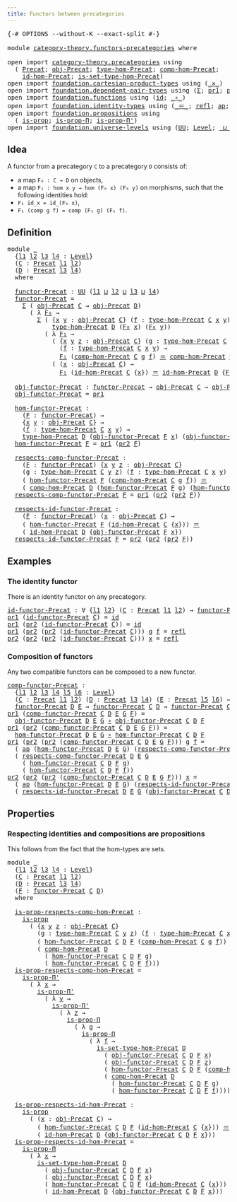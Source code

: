 ```yaml
---
title: Functors between precategories
---
```


<pre class="Agda"><a id="56" class="Symbol">{-#</a> <a id="60" class="Keyword">OPTIONS</a> <a id="68" class="Pragma">--without-K</a> <a id="80" class="Pragma">--exact-split</a> <a id="94" class="Symbol">#-}</a>

<a id="99" class="Keyword">module</a> <a id="106" href="category-theory.functors-precategories.html" class="Module">category-theory.functors-precategories</a> <a id="145" class="Keyword">where</a>

<a id="152" class="Keyword">open</a> <a id="157" class="Keyword">import</a> <a id="164" href="category-theory.precategories.html" class="Module">category-theory.precategories</a> <a id="194" class="Keyword">using</a>
  <a id="202" class="Symbol">(</a> <a id="204" href="category-theory.precategories.html#2242" class="Function">Precat</a><a id="210" class="Symbol">;</a> <a id="212" href="category-theory.precategories.html#2555" class="Function">obj-Precat</a><a id="222" class="Symbol">;</a> <a id="224" href="category-theory.precategories.html#2674" class="Function">type-hom-Precat</a><a id="239" class="Symbol">;</a> <a id="241" href="category-theory.precategories.html#3056" class="Function">comp-hom-Precat</a><a id="256" class="Symbol">;</a>
    <a id="262" href="category-theory.precategories.html#3831" class="Function">id-hom-Precat</a><a id="275" class="Symbol">;</a> <a id="277" href="category-theory.precategories.html#2772" class="Function">is-set-type-hom-Precat</a><a id="299" class="Symbol">)</a>
<a id="301" class="Keyword">open</a> <a id="306" class="Keyword">import</a> <a id="313" href="foundation.cartesian-product-types.html" class="Module">foundation.cartesian-product-types</a> <a id="348" class="Keyword">using</a> <a id="354" class="Symbol">(</a><a id="355" href="foundation-core.cartesian-product-types.html#590" class="Function Operator">_×_</a><a id="358" class="Symbol">)</a>
<a id="360" class="Keyword">open</a> <a id="365" class="Keyword">import</a> <a id="372" href="foundation.dependent-pair-types.html" class="Module">foundation.dependent-pair-types</a> <a id="404" class="Keyword">using</a> <a id="410" class="Symbol">(</a><a id="411" href="foundation-core.dependent-pair-types.html#515" class="Record">Σ</a><a id="412" class="Symbol">;</a> <a id="414" href="foundation-core.dependent-pair-types.html#605" class="Field">pr1</a><a id="417" class="Symbol">;</a> <a id="419" href="foundation-core.dependent-pair-types.html#617" class="Field">pr2</a><a id="422" class="Symbol">)</a>
<a id="424" class="Keyword">open</a> <a id="429" class="Keyword">import</a> <a id="436" href="foundation.functions.html" class="Module">foundation.functions</a> <a id="457" class="Keyword">using</a> <a id="463" class="Symbol">(</a><a id="464" href="foundation-core.functions.html#322" class="Function">id</a><a id="466" class="Symbol">;</a> <a id="468" href="foundation-core.functions.html#420" class="Function Operator">_∘_</a><a id="471" class="Symbol">)</a>
<a id="473" class="Keyword">open</a> <a id="478" class="Keyword">import</a> <a id="485" href="foundation.identity-types.html" class="Module">foundation.identity-types</a> <a id="511" class="Keyword">using</a> <a id="517" class="Symbol">(</a><a id="518" href="foundation-core.identity-types.html#1865" class="Function Operator">_＝_</a><a id="521" class="Symbol">;</a> <a id="523" href="foundation-core.identity-types.html#1820" class="InductiveConstructor">refl</a><a id="527" class="Symbol">;</a> <a id="529" href="foundation-core.identity-types.html#4003" class="Function">ap</a><a id="531" class="Symbol">;</a> <a id="533" href="foundation-core.identity-types.html#2425" class="Function Operator">_∙_</a><a id="536" class="Symbol">)</a>
<a id="538" class="Keyword">open</a> <a id="543" class="Keyword">import</a> <a id="550" href="foundation.propositions.html" class="Module">foundation.propositions</a> <a id="574" class="Keyword">using</a>
  <a id="582" class="Symbol">(</a> <a id="584" href="foundation-core.propositions.html#1309" class="Function">is-prop</a><a id="591" class="Symbol">;</a> <a id="593" href="foundation-core.propositions.html#6158" class="Function">is-prop-Π</a><a id="602" class="Symbol">;</a> <a id="604" href="foundation-core.propositions.html#6919" class="Function">is-prop-Π&#39;</a><a id="614" class="Symbol">)</a>
<a id="616" class="Keyword">open</a> <a id="621" class="Keyword">import</a> <a id="628" href="foundation.universe-levels.html" class="Module">foundation.universe-levels</a> <a id="655" class="Keyword">using</a> <a id="661" class="Symbol">(</a><a id="662" href="foundation-core.universe-levels.html#235" class="Primitive">UU</a><a id="664" class="Symbol">;</a> <a id="666" href="Agda.Primitive.html#597" class="Postulate">Level</a><a id="671" class="Symbol">;</a> <a id="673" href="Agda.Primitive.html#810" class="Primitive Operator">_⊔_</a><a id="676" class="Symbol">)</a>
</pre>
## Idea

A functor from a precategory `C` to a precategory `D` consists of:
- a map `F₀ : C → D` on objects,
- a map `F₁ : hom x y → hom (F₀ x) (F₀ y)` on morphisms,
such that the following identities hold:
- `F₁ id_x = id_(F₀ x)`,
- `F₁ (comp g f) = comp (F₁ g) (F₁ f)`.

## Definition

<pre class="Agda"><a id="979" class="Keyword">module</a> <a id="986" href="category-theory.functors-precategories.html#986" class="Module">_</a>
  <a id="990" class="Symbol">{</a><a id="991" href="category-theory.functors-precategories.html#991" class="Bound">l1</a> <a id="994" href="category-theory.functors-precategories.html#994" class="Bound">l2</a> <a id="997" href="category-theory.functors-precategories.html#997" class="Bound">l3</a> <a id="1000" href="category-theory.functors-precategories.html#1000" class="Bound">l4</a> <a id="1003" class="Symbol">:</a> <a id="1005" href="Agda.Primitive.html#597" class="Postulate">Level</a><a id="1010" class="Symbol">}</a>
  <a id="1014" class="Symbol">(</a><a id="1015" href="category-theory.functors-precategories.html#1015" class="Bound">C</a> <a id="1017" class="Symbol">:</a> <a id="1019" href="category-theory.precategories.html#2242" class="Function">Precat</a> <a id="1026" href="category-theory.functors-precategories.html#991" class="Bound">l1</a> <a id="1029" href="category-theory.functors-precategories.html#994" class="Bound">l2</a><a id="1031" class="Symbol">)</a>
  <a id="1035" class="Symbol">(</a><a id="1036" href="category-theory.functors-precategories.html#1036" class="Bound">D</a> <a id="1038" class="Symbol">:</a> <a id="1040" href="category-theory.precategories.html#2242" class="Function">Precat</a> <a id="1047" href="category-theory.functors-precategories.html#997" class="Bound">l3</a> <a id="1050" href="category-theory.functors-precategories.html#1000" class="Bound">l4</a><a id="1052" class="Symbol">)</a>
  <a id="1056" class="Keyword">where</a>

  <a id="1065" href="category-theory.functors-precategories.html#1065" class="Function">functor-Precat</a> <a id="1080" class="Symbol">:</a> <a id="1082" href="foundation-core.universe-levels.html#235" class="Primitive">UU</a> <a id="1085" class="Symbol">(</a><a id="1086" href="category-theory.functors-precategories.html#991" class="Bound">l1</a> <a id="1089" href="Agda.Primitive.html#810" class="Primitive Operator">⊔</a> <a id="1091" href="category-theory.functors-precategories.html#994" class="Bound">l2</a> <a id="1094" href="Agda.Primitive.html#810" class="Primitive Operator">⊔</a> <a id="1096" href="category-theory.functors-precategories.html#997" class="Bound">l3</a> <a id="1099" href="Agda.Primitive.html#810" class="Primitive Operator">⊔</a> <a id="1101" href="category-theory.functors-precategories.html#1000" class="Bound">l4</a><a id="1103" class="Symbol">)</a>
  <a id="1107" href="category-theory.functors-precategories.html#1065" class="Function">functor-Precat</a> <a id="1122" class="Symbol">=</a>
    <a id="1128" href="foundation-core.dependent-pair-types.html#515" class="Record">Σ</a> <a id="1130" class="Symbol">(</a> <a id="1132" href="category-theory.precategories.html#2555" class="Function">obj-Precat</a> <a id="1143" href="category-theory.functors-precategories.html#1015" class="Bound">C</a> <a id="1145" class="Symbol">→</a> <a id="1147" href="category-theory.precategories.html#2555" class="Function">obj-Precat</a> <a id="1158" href="category-theory.functors-precategories.html#1036" class="Bound">D</a><a id="1159" class="Symbol">)</a>
      <a id="1167" class="Symbol">(</a> <a id="1169" class="Symbol">λ</a> <a id="1171" href="category-theory.functors-precategories.html#1171" class="Bound">F₀</a> <a id="1174" class="Symbol">→</a>
        <a id="1184" href="foundation-core.dependent-pair-types.html#515" class="Record">Σ</a> <a id="1186" class="Symbol">(</a> <a id="1188" class="Symbol">{</a><a id="1189" href="category-theory.functors-precategories.html#1189" class="Bound">x</a> <a id="1191" href="category-theory.functors-precategories.html#1191" class="Bound">y</a> <a id="1193" class="Symbol">:</a> <a id="1195" href="category-theory.precategories.html#2555" class="Function">obj-Precat</a> <a id="1206" href="category-theory.functors-precategories.html#1015" class="Bound">C</a><a id="1207" class="Symbol">}</a> <a id="1209" class="Symbol">(</a><a id="1210" href="category-theory.functors-precategories.html#1210" class="Bound">f</a> <a id="1212" class="Symbol">:</a> <a id="1214" href="category-theory.precategories.html#2674" class="Function">type-hom-Precat</a> <a id="1230" href="category-theory.functors-precategories.html#1015" class="Bound">C</a> <a id="1232" href="category-theory.functors-precategories.html#1189" class="Bound">x</a> <a id="1234" href="category-theory.functors-precategories.html#1191" class="Bound">y</a><a id="1235" class="Symbol">)</a> <a id="1237" class="Symbol">→</a>
            <a id="1251" href="category-theory.precategories.html#2674" class="Function">type-hom-Precat</a> <a id="1267" href="category-theory.functors-precategories.html#1036" class="Bound">D</a> <a id="1269" class="Symbol">(</a><a id="1270" href="category-theory.functors-precategories.html#1171" class="Bound">F₀</a> <a id="1273" href="category-theory.functors-precategories.html#1189" class="Bound">x</a><a id="1274" class="Symbol">)</a> <a id="1276" class="Symbol">(</a><a id="1277" href="category-theory.functors-precategories.html#1171" class="Bound">F₀</a> <a id="1280" href="category-theory.functors-precategories.html#1191" class="Bound">y</a><a id="1281" class="Symbol">))</a>
          <a id="1294" class="Symbol">(</a> <a id="1296" class="Symbol">λ</a> <a id="1298" href="category-theory.functors-precategories.html#1298" class="Bound">F₁</a> <a id="1301" class="Symbol">→</a>
            <a id="1315" class="Symbol">(</a> <a id="1317" class="Symbol">{</a><a id="1318" href="category-theory.functors-precategories.html#1318" class="Bound">x</a> <a id="1320" href="category-theory.functors-precategories.html#1320" class="Bound">y</a> <a id="1322" href="category-theory.functors-precategories.html#1322" class="Bound">z</a> <a id="1324" class="Symbol">:</a> <a id="1326" href="category-theory.precategories.html#2555" class="Function">obj-Precat</a> <a id="1337" href="category-theory.functors-precategories.html#1015" class="Bound">C</a><a id="1338" class="Symbol">}</a> <a id="1340" class="Symbol">(</a><a id="1341" href="category-theory.functors-precategories.html#1341" class="Bound">g</a> <a id="1343" class="Symbol">:</a> <a id="1345" href="category-theory.precategories.html#2674" class="Function">type-hom-Precat</a> <a id="1361" href="category-theory.functors-precategories.html#1015" class="Bound">C</a> <a id="1363" href="category-theory.functors-precategories.html#1320" class="Bound">y</a> <a id="1365" href="category-theory.functors-precategories.html#1322" class="Bound">z</a><a id="1366" class="Symbol">)</a>
              <a id="1382" class="Symbol">(</a><a id="1383" href="category-theory.functors-precategories.html#1383" class="Bound">f</a> <a id="1385" class="Symbol">:</a> <a id="1387" href="category-theory.precategories.html#2674" class="Function">type-hom-Precat</a> <a id="1403" href="category-theory.functors-precategories.html#1015" class="Bound">C</a> <a id="1405" href="category-theory.functors-precategories.html#1318" class="Bound">x</a> <a id="1407" href="category-theory.functors-precategories.html#1320" class="Bound">y</a><a id="1408" class="Symbol">)</a> <a id="1410" class="Symbol">→</a>
              <a id="1426" href="category-theory.functors-precategories.html#1298" class="Bound">F₁</a> <a id="1429" class="Symbol">(</a><a id="1430" href="category-theory.precategories.html#3056" class="Function">comp-hom-Precat</a> <a id="1446" href="category-theory.functors-precategories.html#1015" class="Bound">C</a> <a id="1448" href="category-theory.functors-precategories.html#1341" class="Bound">g</a> <a id="1450" href="category-theory.functors-precategories.html#1383" class="Bound">f</a><a id="1451" class="Symbol">)</a> <a id="1453" href="foundation-core.identity-types.html#1865" class="Function Operator">＝</a> <a id="1455" href="category-theory.precategories.html#3056" class="Function">comp-hom-Precat</a> <a id="1471" href="category-theory.functors-precategories.html#1036" class="Bound">D</a> <a id="1473" class="Symbol">(</a><a id="1474" href="category-theory.functors-precategories.html#1298" class="Bound">F₁</a> <a id="1477" href="category-theory.functors-precategories.html#1341" class="Bound">g</a><a id="1478" class="Symbol">)</a> <a id="1480" class="Symbol">(</a><a id="1481" href="category-theory.functors-precategories.html#1298" class="Bound">F₁</a> <a id="1484" href="category-theory.functors-precategories.html#1383" class="Bound">f</a><a id="1485" class="Symbol">))</a> <a id="1488" href="foundation-core.cartesian-product-types.html#590" class="Function Operator">×</a>
            <a id="1502" class="Symbol">(</a> <a id="1504" class="Symbol">(</a><a id="1505" href="category-theory.functors-precategories.html#1505" class="Bound">x</a> <a id="1507" class="Symbol">:</a> <a id="1509" href="category-theory.precategories.html#2555" class="Function">obj-Precat</a> <a id="1520" href="category-theory.functors-precategories.html#1015" class="Bound">C</a><a id="1521" class="Symbol">)</a> <a id="1523" class="Symbol">→</a>
              <a id="1539" href="category-theory.functors-precategories.html#1298" class="Bound">F₁</a> <a id="1542" class="Symbol">(</a><a id="1543" href="category-theory.precategories.html#3831" class="Function">id-hom-Precat</a> <a id="1557" href="category-theory.functors-precategories.html#1015" class="Bound">C</a> <a id="1559" class="Symbol">{</a><a id="1560" href="category-theory.functors-precategories.html#1505" class="Bound">x</a><a id="1561" class="Symbol">})</a> <a id="1564" href="foundation-core.identity-types.html#1865" class="Function Operator">＝</a> <a id="1566" href="category-theory.precategories.html#3831" class="Function">id-hom-Precat</a> <a id="1580" href="category-theory.functors-precategories.html#1036" class="Bound">D</a> <a id="1582" class="Symbol">{</a><a id="1583" href="category-theory.functors-precategories.html#1171" class="Bound">F₀</a> <a id="1586" href="category-theory.functors-precategories.html#1505" class="Bound">x</a><a id="1587" class="Symbol">})))</a>

  <a id="1595" href="category-theory.functors-precategories.html#1595" class="Function">obj-functor-Precat</a> <a id="1614" class="Symbol">:</a> <a id="1616" href="category-theory.functors-precategories.html#1065" class="Function">functor-Precat</a> <a id="1631" class="Symbol">→</a> <a id="1633" href="category-theory.precategories.html#2555" class="Function">obj-Precat</a> <a id="1644" href="category-theory.functors-precategories.html#1015" class="Bound">C</a> <a id="1646" class="Symbol">→</a> <a id="1648" href="category-theory.precategories.html#2555" class="Function">obj-Precat</a> <a id="1659" href="category-theory.functors-precategories.html#1036" class="Bound">D</a>
  <a id="1663" href="category-theory.functors-precategories.html#1595" class="Function">obj-functor-Precat</a> <a id="1682" class="Symbol">=</a> <a id="1684" href="foundation-core.dependent-pair-types.html#605" class="Field">pr1</a>

  <a id="1691" href="category-theory.functors-precategories.html#1691" class="Function">hom-functor-Precat</a> <a id="1710" class="Symbol">:</a>
    <a id="1716" class="Symbol">(</a><a id="1717" href="category-theory.functors-precategories.html#1717" class="Bound">F</a> <a id="1719" class="Symbol">:</a> <a id="1721" href="category-theory.functors-precategories.html#1065" class="Function">functor-Precat</a><a id="1735" class="Symbol">)</a> <a id="1737" class="Symbol">→</a>
    <a id="1743" class="Symbol">{</a><a id="1744" href="category-theory.functors-precategories.html#1744" class="Bound">x</a> <a id="1746" href="category-theory.functors-precategories.html#1746" class="Bound">y</a> <a id="1748" class="Symbol">:</a> <a id="1750" href="category-theory.precategories.html#2555" class="Function">obj-Precat</a> <a id="1761" href="category-theory.functors-precategories.html#1015" class="Bound">C</a><a id="1762" class="Symbol">}</a> <a id="1764" class="Symbol">→</a>
    <a id="1770" class="Symbol">(</a><a id="1771" href="category-theory.functors-precategories.html#1771" class="Bound">f</a> <a id="1773" class="Symbol">:</a> <a id="1775" href="category-theory.precategories.html#2674" class="Function">type-hom-Precat</a> <a id="1791" href="category-theory.functors-precategories.html#1015" class="Bound">C</a> <a id="1793" href="category-theory.functors-precategories.html#1744" class="Bound">x</a> <a id="1795" href="category-theory.functors-precategories.html#1746" class="Bound">y</a><a id="1796" class="Symbol">)</a> <a id="1798" class="Symbol">→</a>
    <a id="1804" href="category-theory.precategories.html#2674" class="Function">type-hom-Precat</a> <a id="1820" href="category-theory.functors-precategories.html#1036" class="Bound">D</a> <a id="1822" class="Symbol">(</a><a id="1823" href="category-theory.functors-precategories.html#1595" class="Function">obj-functor-Precat</a> <a id="1842" href="category-theory.functors-precategories.html#1717" class="Bound">F</a> <a id="1844" href="category-theory.functors-precategories.html#1744" class="Bound">x</a><a id="1845" class="Symbol">)</a> <a id="1847" class="Symbol">(</a><a id="1848" href="category-theory.functors-precategories.html#1595" class="Function">obj-functor-Precat</a> <a id="1867" href="category-theory.functors-precategories.html#1717" class="Bound">F</a> <a id="1869" href="category-theory.functors-precategories.html#1746" class="Bound">y</a><a id="1870" class="Symbol">)</a>
  <a id="1874" href="category-theory.functors-precategories.html#1691" class="Function">hom-functor-Precat</a> <a id="1893" href="category-theory.functors-precategories.html#1893" class="Bound">F</a> <a id="1895" class="Symbol">=</a> <a id="1897" href="foundation-core.dependent-pair-types.html#605" class="Field">pr1</a> <a id="1901" class="Symbol">(</a><a id="1902" href="foundation-core.dependent-pair-types.html#617" class="Field">pr2</a> <a id="1906" href="category-theory.functors-precategories.html#1893" class="Bound">F</a><a id="1907" class="Symbol">)</a>

  <a id="1912" href="category-theory.functors-precategories.html#1912" class="Function">respects-comp-functor-Precat</a> <a id="1941" class="Symbol">:</a>
    <a id="1947" class="Symbol">(</a><a id="1948" href="category-theory.functors-precategories.html#1948" class="Bound">F</a> <a id="1950" class="Symbol">:</a> <a id="1952" href="category-theory.functors-precategories.html#1065" class="Function">functor-Precat</a><a id="1966" class="Symbol">)</a> <a id="1968" class="Symbol">{</a><a id="1969" href="category-theory.functors-precategories.html#1969" class="Bound">x</a> <a id="1971" href="category-theory.functors-precategories.html#1971" class="Bound">y</a> <a id="1973" href="category-theory.functors-precategories.html#1973" class="Bound">z</a> <a id="1975" class="Symbol">:</a> <a id="1977" href="category-theory.precategories.html#2555" class="Function">obj-Precat</a> <a id="1988" href="category-theory.functors-precategories.html#1015" class="Bound">C</a><a id="1989" class="Symbol">}</a>
    <a id="1995" class="Symbol">(</a><a id="1996" href="category-theory.functors-precategories.html#1996" class="Bound">g</a> <a id="1998" class="Symbol">:</a> <a id="2000" href="category-theory.precategories.html#2674" class="Function">type-hom-Precat</a> <a id="2016" href="category-theory.functors-precategories.html#1015" class="Bound">C</a> <a id="2018" href="category-theory.functors-precategories.html#1971" class="Bound">y</a> <a id="2020" href="category-theory.functors-precategories.html#1973" class="Bound">z</a><a id="2021" class="Symbol">)</a> <a id="2023" class="Symbol">(</a><a id="2024" href="category-theory.functors-precategories.html#2024" class="Bound">f</a> <a id="2026" class="Symbol">:</a> <a id="2028" href="category-theory.precategories.html#2674" class="Function">type-hom-Precat</a> <a id="2044" href="category-theory.functors-precategories.html#1015" class="Bound">C</a> <a id="2046" href="category-theory.functors-precategories.html#1969" class="Bound">x</a> <a id="2048" href="category-theory.functors-precategories.html#1971" class="Bound">y</a><a id="2049" class="Symbol">)</a> <a id="2051" class="Symbol">→</a>
    <a id="2057" class="Symbol">(</a> <a id="2059" href="category-theory.functors-precategories.html#1691" class="Function">hom-functor-Precat</a> <a id="2078" href="category-theory.functors-precategories.html#1948" class="Bound">F</a> <a id="2080" class="Symbol">(</a><a id="2081" href="category-theory.precategories.html#3056" class="Function">comp-hom-Precat</a> <a id="2097" href="category-theory.functors-precategories.html#1015" class="Bound">C</a> <a id="2099" href="category-theory.functors-precategories.html#1996" class="Bound">g</a> <a id="2101" href="category-theory.functors-precategories.html#2024" class="Bound">f</a><a id="2102" class="Symbol">))</a> <a id="2105" href="foundation-core.identity-types.html#1865" class="Function Operator">＝</a>
    <a id="2111" class="Symbol">(</a> <a id="2113" href="category-theory.precategories.html#3056" class="Function">comp-hom-Precat</a> <a id="2129" href="category-theory.functors-precategories.html#1036" class="Bound">D</a> <a id="2131" class="Symbol">(</a><a id="2132" href="category-theory.functors-precategories.html#1691" class="Function">hom-functor-Precat</a> <a id="2151" href="category-theory.functors-precategories.html#1948" class="Bound">F</a> <a id="2153" href="category-theory.functors-precategories.html#1996" class="Bound">g</a><a id="2154" class="Symbol">)</a> <a id="2156" class="Symbol">(</a><a id="2157" href="category-theory.functors-precategories.html#1691" class="Function">hom-functor-Precat</a> <a id="2176" href="category-theory.functors-precategories.html#1948" class="Bound">F</a> <a id="2178" href="category-theory.functors-precategories.html#2024" class="Bound">f</a><a id="2179" class="Symbol">))</a>
  <a id="2184" href="category-theory.functors-precategories.html#1912" class="Function">respects-comp-functor-Precat</a> <a id="2213" href="category-theory.functors-precategories.html#2213" class="Bound">F</a> <a id="2215" class="Symbol">=</a> <a id="2217" href="foundation-core.dependent-pair-types.html#605" class="Field">pr1</a> <a id="2221" class="Symbol">(</a><a id="2222" href="foundation-core.dependent-pair-types.html#617" class="Field">pr2</a> <a id="2226" class="Symbol">(</a><a id="2227" href="foundation-core.dependent-pair-types.html#617" class="Field">pr2</a> <a id="2231" href="category-theory.functors-precategories.html#2213" class="Bound">F</a><a id="2232" class="Symbol">))</a>

  <a id="2238" href="category-theory.functors-precategories.html#2238" class="Function">respects-id-functor-Precat</a> <a id="2265" class="Symbol">:</a>
    <a id="2271" class="Symbol">(</a><a id="2272" href="category-theory.functors-precategories.html#2272" class="Bound">F</a> <a id="2274" class="Symbol">:</a> <a id="2276" href="category-theory.functors-precategories.html#1065" class="Function">functor-Precat</a><a id="2290" class="Symbol">)</a> <a id="2292" class="Symbol">(</a><a id="2293" href="category-theory.functors-precategories.html#2293" class="Bound">x</a> <a id="2295" class="Symbol">:</a> <a id="2297" href="category-theory.precategories.html#2555" class="Function">obj-Precat</a> <a id="2308" href="category-theory.functors-precategories.html#1015" class="Bound">C</a><a id="2309" class="Symbol">)</a> <a id="2311" class="Symbol">→</a>
    <a id="2317" class="Symbol">(</a> <a id="2319" href="category-theory.functors-precategories.html#1691" class="Function">hom-functor-Precat</a> <a id="2338" href="category-theory.functors-precategories.html#2272" class="Bound">F</a> <a id="2340" class="Symbol">(</a><a id="2341" href="category-theory.precategories.html#3831" class="Function">id-hom-Precat</a> <a id="2355" href="category-theory.functors-precategories.html#1015" class="Bound">C</a> <a id="2357" class="Symbol">{</a><a id="2358" href="category-theory.functors-precategories.html#2293" class="Bound">x</a><a id="2359" class="Symbol">}))</a> <a id="2363" href="foundation-core.identity-types.html#1865" class="Function Operator">＝</a>
    <a id="2369" class="Symbol">(</a> <a id="2371" href="category-theory.precategories.html#3831" class="Function">id-hom-Precat</a> <a id="2385" href="category-theory.functors-precategories.html#1036" class="Bound">D</a> <a id="2387" class="Symbol">{</a><a id="2388" href="category-theory.functors-precategories.html#1595" class="Function">obj-functor-Precat</a> <a id="2407" href="category-theory.functors-precategories.html#2272" class="Bound">F</a> <a id="2409" href="category-theory.functors-precategories.html#2293" class="Bound">x</a><a id="2410" class="Symbol">})</a>
  <a id="2415" href="category-theory.functors-precategories.html#2238" class="Function">respects-id-functor-Precat</a> <a id="2442" href="category-theory.functors-precategories.html#2442" class="Bound">F</a> <a id="2444" class="Symbol">=</a> <a id="2446" href="foundation-core.dependent-pair-types.html#617" class="Field">pr2</a> <a id="2450" class="Symbol">(</a><a id="2451" href="foundation-core.dependent-pair-types.html#617" class="Field">pr2</a> <a id="2455" class="Symbol">(</a><a id="2456" href="foundation-core.dependent-pair-types.html#617" class="Field">pr2</a> <a id="2460" href="category-theory.functors-precategories.html#2442" class="Bound">F</a><a id="2461" class="Symbol">))</a>
</pre>
## Examples

### The identity functor

There is an identity functor on any precategory.

<pre class="Agda"><a id="id-functor-Precat"></a><a id="2566" href="category-theory.functors-precategories.html#2566" class="Function">id-functor-Precat</a> <a id="2584" class="Symbol">:</a> <a id="2586" class="Symbol">∀</a> <a id="2588" class="Symbol">{</a><a id="2589" href="category-theory.functors-precategories.html#2589" class="Bound">l1</a> <a id="2592" href="category-theory.functors-precategories.html#2592" class="Bound">l2</a><a id="2594" class="Symbol">}</a> <a id="2596" class="Symbol">(</a><a id="2597" href="category-theory.functors-precategories.html#2597" class="Bound">C</a> <a id="2599" class="Symbol">:</a> <a id="2601" href="category-theory.precategories.html#2242" class="Function">Precat</a> <a id="2608" href="category-theory.functors-precategories.html#2589" class="Bound">l1</a> <a id="2611" href="category-theory.functors-precategories.html#2592" class="Bound">l2</a><a id="2613" class="Symbol">)</a> <a id="2615" class="Symbol">→</a> <a id="2617" href="category-theory.functors-precategories.html#1065" class="Function">functor-Precat</a> <a id="2632" href="category-theory.functors-precategories.html#2597" class="Bound">C</a> <a id="2634" href="category-theory.functors-precategories.html#2597" class="Bound">C</a>
<a id="2636" href="foundation-core.dependent-pair-types.html#605" class="Field">pr1</a> <a id="2640" class="Symbol">(</a><a id="2641" href="category-theory.functors-precategories.html#2566" class="Function">id-functor-Precat</a> <a id="2659" href="category-theory.functors-precategories.html#2659" class="Bound">C</a><a id="2660" class="Symbol">)</a> <a id="2662" class="Symbol">=</a> <a id="2664" href="foundation-core.functions.html#322" class="Function">id</a>
<a id="2667" href="foundation-core.dependent-pair-types.html#605" class="Field">pr1</a> <a id="2671" class="Symbol">(</a><a id="2672" href="foundation-core.dependent-pair-types.html#617" class="Field">pr2</a> <a id="2676" class="Symbol">(</a><a id="2677" href="category-theory.functors-precategories.html#2566" class="Function">id-functor-Precat</a> <a id="2695" href="category-theory.functors-precategories.html#2695" class="Bound">C</a><a id="2696" class="Symbol">))</a> <a id="2699" class="Symbol">=</a> <a id="2701" href="foundation-core.functions.html#322" class="Function">id</a>
<a id="2704" href="foundation-core.dependent-pair-types.html#605" class="Field">pr1</a> <a id="2708" class="Symbol">(</a><a id="2709" href="foundation-core.dependent-pair-types.html#617" class="Field">pr2</a> <a id="2713" class="Symbol">(</a><a id="2714" href="foundation-core.dependent-pair-types.html#617" class="Field">pr2</a> <a id="2718" class="Symbol">(</a><a id="2719" href="category-theory.functors-precategories.html#2566" class="Function">id-functor-Precat</a> <a id="2737" href="category-theory.functors-precategories.html#2737" class="Bound">C</a><a id="2738" class="Symbol">)))</a> <a id="2742" href="category-theory.functors-precategories.html#2742" class="Bound">g</a> <a id="2744" href="category-theory.functors-precategories.html#2744" class="Bound">f</a> <a id="2746" class="Symbol">=</a> <a id="2748" href="foundation-core.identity-types.html#1820" class="InductiveConstructor">refl</a>
<a id="2753" href="foundation-core.dependent-pair-types.html#617" class="Field">pr2</a> <a id="2757" class="Symbol">(</a><a id="2758" href="foundation-core.dependent-pair-types.html#617" class="Field">pr2</a> <a id="2762" class="Symbol">(</a><a id="2763" href="foundation-core.dependent-pair-types.html#617" class="Field">pr2</a> <a id="2767" class="Symbol">(</a><a id="2768" href="category-theory.functors-precategories.html#2566" class="Function">id-functor-Precat</a> <a id="2786" href="category-theory.functors-precategories.html#2786" class="Bound">C</a><a id="2787" class="Symbol">)))</a> <a id="2791" href="category-theory.functors-precategories.html#2791" class="Bound">x</a> <a id="2793" class="Symbol">=</a> <a id="2795" href="foundation-core.identity-types.html#1820" class="InductiveConstructor">refl</a>
</pre>
### Composition of functors

Any two compatible functors can be composed to a new functor.

<pre class="Agda"><a id="comp-functor-Precat"></a><a id="2905" href="category-theory.functors-precategories.html#2905" class="Function">comp-functor-Precat</a> <a id="2925" class="Symbol">:</a>
  <a id="2929" class="Symbol">{</a><a id="2930" href="category-theory.functors-precategories.html#2930" class="Bound">l1</a> <a id="2933" href="category-theory.functors-precategories.html#2933" class="Bound">l2</a> <a id="2936" href="category-theory.functors-precategories.html#2936" class="Bound">l3</a> <a id="2939" href="category-theory.functors-precategories.html#2939" class="Bound">l4</a> <a id="2942" href="category-theory.functors-precategories.html#2942" class="Bound">l5</a> <a id="2945" href="category-theory.functors-precategories.html#2945" class="Bound">l6</a> <a id="2948" class="Symbol">:</a> <a id="2950" href="Agda.Primitive.html#597" class="Postulate">Level</a><a id="2955" class="Symbol">}</a>
  <a id="2959" class="Symbol">(</a><a id="2960" href="category-theory.functors-precategories.html#2960" class="Bound">C</a> <a id="2962" class="Symbol">:</a> <a id="2964" href="category-theory.precategories.html#2242" class="Function">Precat</a> <a id="2971" href="category-theory.functors-precategories.html#2930" class="Bound">l1</a> <a id="2974" href="category-theory.functors-precategories.html#2933" class="Bound">l2</a><a id="2976" class="Symbol">)</a> <a id="2978" class="Symbol">(</a><a id="2979" href="category-theory.functors-precategories.html#2979" class="Bound">D</a> <a id="2981" class="Symbol">:</a> <a id="2983" href="category-theory.precategories.html#2242" class="Function">Precat</a> <a id="2990" href="category-theory.functors-precategories.html#2936" class="Bound">l3</a> <a id="2993" href="category-theory.functors-precategories.html#2939" class="Bound">l4</a><a id="2995" class="Symbol">)</a> <a id="2997" class="Symbol">(</a><a id="2998" href="category-theory.functors-precategories.html#2998" class="Bound">E</a> <a id="3000" class="Symbol">:</a> <a id="3002" href="category-theory.precategories.html#2242" class="Function">Precat</a> <a id="3009" href="category-theory.functors-precategories.html#2942" class="Bound">l5</a> <a id="3012" href="category-theory.functors-precategories.html#2945" class="Bound">l6</a><a id="3014" class="Symbol">)</a> <a id="3016" class="Symbol">→</a>
  <a id="3020" href="category-theory.functors-precategories.html#1065" class="Function">functor-Precat</a> <a id="3035" href="category-theory.functors-precategories.html#2979" class="Bound">D</a> <a id="3037" href="category-theory.functors-precategories.html#2998" class="Bound">E</a> <a id="3039" class="Symbol">→</a> <a id="3041" href="category-theory.functors-precategories.html#1065" class="Function">functor-Precat</a> <a id="3056" href="category-theory.functors-precategories.html#2960" class="Bound">C</a> <a id="3058" href="category-theory.functors-precategories.html#2979" class="Bound">D</a> <a id="3060" class="Symbol">→</a> <a id="3062" href="category-theory.functors-precategories.html#1065" class="Function">functor-Precat</a> <a id="3077" href="category-theory.functors-precategories.html#2960" class="Bound">C</a> <a id="3079" href="category-theory.functors-precategories.html#2998" class="Bound">E</a>
<a id="3081" href="foundation-core.dependent-pair-types.html#605" class="Field">pr1</a> <a id="3085" class="Symbol">(</a><a id="3086" href="category-theory.functors-precategories.html#2905" class="Function">comp-functor-Precat</a> <a id="3106" href="category-theory.functors-precategories.html#3106" class="Bound">C</a> <a id="3108" href="category-theory.functors-precategories.html#3108" class="Bound">D</a> <a id="3110" href="category-theory.functors-precategories.html#3110" class="Bound">E</a> <a id="3112" href="category-theory.functors-precategories.html#3112" class="Bound">G</a> <a id="3114" href="category-theory.functors-precategories.html#3114" class="Bound">F</a><a id="3115" class="Symbol">)</a> <a id="3117" class="Symbol">=</a>
  <a id="3121" href="category-theory.functors-precategories.html#1595" class="Function">obj-functor-Precat</a> <a id="3140" href="category-theory.functors-precategories.html#3108" class="Bound">D</a> <a id="3142" href="category-theory.functors-precategories.html#3110" class="Bound">E</a> <a id="3144" href="category-theory.functors-precategories.html#3112" class="Bound">G</a> <a id="3146" href="foundation-core.functions.html#420" class="Function Operator">∘</a> <a id="3148" href="category-theory.functors-precategories.html#1595" class="Function">obj-functor-Precat</a> <a id="3167" href="category-theory.functors-precategories.html#3106" class="Bound">C</a> <a id="3169" href="category-theory.functors-precategories.html#3108" class="Bound">D</a> <a id="3171" href="category-theory.functors-precategories.html#3114" class="Bound">F</a>
<a id="3173" href="foundation-core.dependent-pair-types.html#605" class="Field">pr1</a> <a id="3177" class="Symbol">(</a><a id="3178" href="foundation-core.dependent-pair-types.html#617" class="Field">pr2</a> <a id="3182" class="Symbol">(</a><a id="3183" href="category-theory.functors-precategories.html#2905" class="Function">comp-functor-Precat</a> <a id="3203" href="category-theory.functors-precategories.html#3203" class="Bound">C</a> <a id="3205" href="category-theory.functors-precategories.html#3205" class="Bound">D</a> <a id="3207" href="category-theory.functors-precategories.html#3207" class="Bound">E</a> <a id="3209" href="category-theory.functors-precategories.html#3209" class="Bound">G</a> <a id="3211" href="category-theory.functors-precategories.html#3211" class="Bound">F</a><a id="3212" class="Symbol">))</a> <a id="3215" class="Symbol">=</a>
  <a id="3219" href="category-theory.functors-precategories.html#1691" class="Function">hom-functor-Precat</a> <a id="3238" href="category-theory.functors-precategories.html#3205" class="Bound">D</a> <a id="3240" href="category-theory.functors-precategories.html#3207" class="Bound">E</a> <a id="3242" href="category-theory.functors-precategories.html#3209" class="Bound">G</a> <a id="3244" href="foundation-core.functions.html#420" class="Function Operator">∘</a> <a id="3246" href="category-theory.functors-precategories.html#1691" class="Function">hom-functor-Precat</a> <a id="3265" href="category-theory.functors-precategories.html#3203" class="Bound">C</a> <a id="3267" href="category-theory.functors-precategories.html#3205" class="Bound">D</a> <a id="3269" href="category-theory.functors-precategories.html#3211" class="Bound">F</a>
<a id="3271" href="foundation-core.dependent-pair-types.html#605" class="Field">pr1</a> <a id="3275" class="Symbol">(</a><a id="3276" href="foundation-core.dependent-pair-types.html#617" class="Field">pr2</a> <a id="3280" class="Symbol">(</a><a id="3281" href="foundation-core.dependent-pair-types.html#617" class="Field">pr2</a> <a id="3285" class="Symbol">(</a><a id="3286" href="category-theory.functors-precategories.html#2905" class="Function">comp-functor-Precat</a> <a id="3306" href="category-theory.functors-precategories.html#3306" class="Bound">C</a> <a id="3308" href="category-theory.functors-precategories.html#3308" class="Bound">D</a> <a id="3310" href="category-theory.functors-precategories.html#3310" class="Bound">E</a> <a id="3312" href="category-theory.functors-precategories.html#3312" class="Bound">G</a> <a id="3314" href="category-theory.functors-precategories.html#3314" class="Bound">F</a><a id="3315" class="Symbol">)))</a> <a id="3319" href="category-theory.functors-precategories.html#3319" class="Bound">g</a> <a id="3321" href="category-theory.functors-precategories.html#3321" class="Bound">f</a> <a id="3323" class="Symbol">=</a>
  <a id="3327" class="Symbol">(</a> <a id="3329" href="foundation-core.identity-types.html#4003" class="Function">ap</a> <a id="3332" class="Symbol">(</a><a id="3333" href="category-theory.functors-precategories.html#1691" class="Function">hom-functor-Precat</a> <a id="3352" href="category-theory.functors-precategories.html#3308" class="Bound">D</a> <a id="3354" href="category-theory.functors-precategories.html#3310" class="Bound">E</a> <a id="3356" href="category-theory.functors-precategories.html#3312" class="Bound">G</a><a id="3357" class="Symbol">)</a> <a id="3359" class="Symbol">(</a><a id="3360" href="category-theory.functors-precategories.html#1912" class="Function">respects-comp-functor-Precat</a> <a id="3389" href="category-theory.functors-precategories.html#3306" class="Bound">C</a> <a id="3391" href="category-theory.functors-precategories.html#3308" class="Bound">D</a> <a id="3393" href="category-theory.functors-precategories.html#3314" class="Bound">F</a> <a id="3395" href="category-theory.functors-precategories.html#3319" class="Bound">g</a> <a id="3397" href="category-theory.functors-precategories.html#3321" class="Bound">f</a><a id="3398" class="Symbol">))</a> <a id="3401" href="foundation-core.identity-types.html#2425" class="Function Operator">∙</a>
  <a id="3405" class="Symbol">(</a> <a id="3407" href="category-theory.functors-precategories.html#1912" class="Function">respects-comp-functor-Precat</a> <a id="3436" href="category-theory.functors-precategories.html#3308" class="Bound">D</a> <a id="3438" href="category-theory.functors-precategories.html#3310" class="Bound">E</a> <a id="3440" href="category-theory.functors-precategories.html#3312" class="Bound">G</a>
    <a id="3446" class="Symbol">(</a> <a id="3448" href="category-theory.functors-precategories.html#1691" class="Function">hom-functor-Precat</a> <a id="3467" href="category-theory.functors-precategories.html#3306" class="Bound">C</a> <a id="3469" href="category-theory.functors-precategories.html#3308" class="Bound">D</a> <a id="3471" href="category-theory.functors-precategories.html#3314" class="Bound">F</a> <a id="3473" href="category-theory.functors-precategories.html#3319" class="Bound">g</a><a id="3474" class="Symbol">)</a>
    <a id="3480" class="Symbol">(</a> <a id="3482" href="category-theory.functors-precategories.html#1691" class="Function">hom-functor-Precat</a> <a id="3501" href="category-theory.functors-precategories.html#3306" class="Bound">C</a> <a id="3503" href="category-theory.functors-precategories.html#3308" class="Bound">D</a> <a id="3505" href="category-theory.functors-precategories.html#3314" class="Bound">F</a> <a id="3507" href="category-theory.functors-precategories.html#3321" class="Bound">f</a><a id="3508" class="Symbol">))</a>
<a id="3511" href="foundation-core.dependent-pair-types.html#617" class="Field">pr2</a> <a id="3515" class="Symbol">(</a><a id="3516" href="foundation-core.dependent-pair-types.html#617" class="Field">pr2</a> <a id="3520" class="Symbol">(</a><a id="3521" href="foundation-core.dependent-pair-types.html#617" class="Field">pr2</a> <a id="3525" class="Symbol">(</a><a id="3526" href="category-theory.functors-precategories.html#2905" class="Function">comp-functor-Precat</a> <a id="3546" href="category-theory.functors-precategories.html#3546" class="Bound">C</a> <a id="3548" href="category-theory.functors-precategories.html#3548" class="Bound">D</a> <a id="3550" href="category-theory.functors-precategories.html#3550" class="Bound">E</a> <a id="3552" href="category-theory.functors-precategories.html#3552" class="Bound">G</a> <a id="3554" href="category-theory.functors-precategories.html#3554" class="Bound">F</a><a id="3555" class="Symbol">)))</a> <a id="3559" href="category-theory.functors-precategories.html#3559" class="Bound">x</a> <a id="3561" class="Symbol">=</a>
  <a id="3565" class="Symbol">(</a> <a id="3567" href="foundation-core.identity-types.html#4003" class="Function">ap</a> <a id="3570" class="Symbol">(</a><a id="3571" href="category-theory.functors-precategories.html#1691" class="Function">hom-functor-Precat</a> <a id="3590" href="category-theory.functors-precategories.html#3548" class="Bound">D</a> <a id="3592" href="category-theory.functors-precategories.html#3550" class="Bound">E</a> <a id="3594" href="category-theory.functors-precategories.html#3552" class="Bound">G</a><a id="3595" class="Symbol">)</a> <a id="3597" class="Symbol">(</a><a id="3598" href="category-theory.functors-precategories.html#2238" class="Function">respects-id-functor-Precat</a> <a id="3625" href="category-theory.functors-precategories.html#3546" class="Bound">C</a> <a id="3627" href="category-theory.functors-precategories.html#3548" class="Bound">D</a> <a id="3629" href="category-theory.functors-precategories.html#3554" class="Bound">F</a> <a id="3631" href="category-theory.functors-precategories.html#3559" class="Bound">x</a><a id="3632" class="Symbol">))</a> <a id="3635" href="foundation-core.identity-types.html#2425" class="Function Operator">∙</a>
  <a id="3639" class="Symbol">(</a> <a id="3641" href="category-theory.functors-precategories.html#2238" class="Function">respects-id-functor-Precat</a> <a id="3668" href="category-theory.functors-precategories.html#3548" class="Bound">D</a> <a id="3670" href="category-theory.functors-precategories.html#3550" class="Bound">E</a> <a id="3672" href="category-theory.functors-precategories.html#3552" class="Bound">G</a> <a id="3674" class="Symbol">(</a><a id="3675" href="category-theory.functors-precategories.html#1595" class="Function">obj-functor-Precat</a> <a id="3694" href="category-theory.functors-precategories.html#3546" class="Bound">C</a> <a id="3696" href="category-theory.functors-precategories.html#3548" class="Bound">D</a> <a id="3698" href="category-theory.functors-precategories.html#3554" class="Bound">F</a> <a id="3700" href="category-theory.functors-precategories.html#3559" class="Bound">x</a><a id="3701" class="Symbol">))</a>
</pre>
## Properties

### Respecting identities and compositions are propositions

This follows from the fact that the hom-types are sets.

<pre class="Agda"><a id="3850" class="Keyword">module</a> <a id="3857" href="category-theory.functors-precategories.html#3857" class="Module">_</a>
  <a id="3861" class="Symbol">{</a><a id="3862" href="category-theory.functors-precategories.html#3862" class="Bound">l1</a> <a id="3865" href="category-theory.functors-precategories.html#3865" class="Bound">l2</a> <a id="3868" href="category-theory.functors-precategories.html#3868" class="Bound">l3</a> <a id="3871" href="category-theory.functors-precategories.html#3871" class="Bound">l4</a> <a id="3874" class="Symbol">:</a> <a id="3876" href="Agda.Primitive.html#597" class="Postulate">Level</a><a id="3881" class="Symbol">}</a>
  <a id="3885" class="Symbol">(</a><a id="3886" href="category-theory.functors-precategories.html#3886" class="Bound">C</a> <a id="3888" class="Symbol">:</a> <a id="3890" href="category-theory.precategories.html#2242" class="Function">Precat</a> <a id="3897" href="category-theory.functors-precategories.html#3862" class="Bound">l1</a> <a id="3900" href="category-theory.functors-precategories.html#3865" class="Bound">l2</a><a id="3902" class="Symbol">)</a>
  <a id="3906" class="Symbol">(</a><a id="3907" href="category-theory.functors-precategories.html#3907" class="Bound">D</a> <a id="3909" class="Symbol">:</a> <a id="3911" href="category-theory.precategories.html#2242" class="Function">Precat</a> <a id="3918" href="category-theory.functors-precategories.html#3868" class="Bound">l3</a> <a id="3921" href="category-theory.functors-precategories.html#3871" class="Bound">l4</a><a id="3923" class="Symbol">)</a>
  <a id="3927" class="Symbol">(</a><a id="3928" href="category-theory.functors-precategories.html#3928" class="Bound">F</a> <a id="3930" class="Symbol">:</a> <a id="3932" href="category-theory.functors-precategories.html#1065" class="Function">functor-Precat</a> <a id="3947" href="category-theory.functors-precategories.html#3886" class="Bound">C</a> <a id="3949" href="category-theory.functors-precategories.html#3907" class="Bound">D</a><a id="3950" class="Symbol">)</a>
  <a id="3954" class="Keyword">where</a>

  <a id="3963" href="category-theory.functors-precategories.html#3963" class="Function">is-prop-respects-comp-hom-Precat</a> <a id="3996" class="Symbol">:</a>
    <a id="4002" href="foundation-core.propositions.html#1309" class="Function">is-prop</a>
      <a id="4016" class="Symbol">(</a> <a id="4018" class="Symbol">{</a><a id="4019" href="category-theory.functors-precategories.html#4019" class="Bound">x</a> <a id="4021" href="category-theory.functors-precategories.html#4021" class="Bound">y</a> <a id="4023" href="category-theory.functors-precategories.html#4023" class="Bound">z</a> <a id="4025" class="Symbol">:</a> <a id="4027" href="category-theory.precategories.html#2555" class="Function">obj-Precat</a> <a id="4038" href="category-theory.functors-precategories.html#3886" class="Bound">C</a><a id="4039" class="Symbol">}</a>
        <a id="4049" class="Symbol">(</a><a id="4050" href="category-theory.functors-precategories.html#4050" class="Bound">g</a> <a id="4052" class="Symbol">:</a> <a id="4054" href="category-theory.precategories.html#2674" class="Function">type-hom-Precat</a> <a id="4070" href="category-theory.functors-precategories.html#3886" class="Bound">C</a> <a id="4072" href="category-theory.functors-precategories.html#4021" class="Bound">y</a> <a id="4074" href="category-theory.functors-precategories.html#4023" class="Bound">z</a><a id="4075" class="Symbol">)</a> <a id="4077" class="Symbol">(</a><a id="4078" href="category-theory.functors-precategories.html#4078" class="Bound">f</a> <a id="4080" class="Symbol">:</a> <a id="4082" href="category-theory.precategories.html#2674" class="Function">type-hom-Precat</a> <a id="4098" href="category-theory.functors-precategories.html#3886" class="Bound">C</a> <a id="4100" href="category-theory.functors-precategories.html#4019" class="Bound">x</a> <a id="4102" href="category-theory.functors-precategories.html#4021" class="Bound">y</a><a id="4103" class="Symbol">)</a> <a id="4105" class="Symbol">→</a>
        <a id="4115" class="Symbol">(</a> <a id="4117" href="category-theory.functors-precategories.html#1691" class="Function">hom-functor-Precat</a> <a id="4136" href="category-theory.functors-precategories.html#3886" class="Bound">C</a> <a id="4138" href="category-theory.functors-precategories.html#3907" class="Bound">D</a> <a id="4140" href="category-theory.functors-precategories.html#3928" class="Bound">F</a> <a id="4142" class="Symbol">(</a><a id="4143" href="category-theory.precategories.html#3056" class="Function">comp-hom-Precat</a> <a id="4159" href="category-theory.functors-precategories.html#3886" class="Bound">C</a> <a id="4161" href="category-theory.functors-precategories.html#4050" class="Bound">g</a> <a id="4163" href="category-theory.functors-precategories.html#4078" class="Bound">f</a><a id="4164" class="Symbol">))</a> <a id="4167" href="foundation-core.identity-types.html#1865" class="Function Operator">＝</a>
        <a id="4177" class="Symbol">(</a> <a id="4179" href="category-theory.precategories.html#3056" class="Function">comp-hom-Precat</a> <a id="4195" href="category-theory.functors-precategories.html#3907" class="Bound">D</a>
          <a id="4207" class="Symbol">(</a> <a id="4209" href="category-theory.functors-precategories.html#1691" class="Function">hom-functor-Precat</a> <a id="4228" href="category-theory.functors-precategories.html#3886" class="Bound">C</a> <a id="4230" href="category-theory.functors-precategories.html#3907" class="Bound">D</a> <a id="4232" href="category-theory.functors-precategories.html#3928" class="Bound">F</a> <a id="4234" href="category-theory.functors-precategories.html#4050" class="Bound">g</a><a id="4235" class="Symbol">)</a>
          <a id="4247" class="Symbol">(</a> <a id="4249" href="category-theory.functors-precategories.html#1691" class="Function">hom-functor-Precat</a> <a id="4268" href="category-theory.functors-precategories.html#3886" class="Bound">C</a> <a id="4270" href="category-theory.functors-precategories.html#3907" class="Bound">D</a> <a id="4272" href="category-theory.functors-precategories.html#3928" class="Bound">F</a> <a id="4274" href="category-theory.functors-precategories.html#4078" class="Bound">f</a><a id="4275" class="Symbol">)))</a>
  <a id="4281" href="category-theory.functors-precategories.html#3963" class="Function">is-prop-respects-comp-hom-Precat</a> <a id="4314" class="Symbol">=</a>
    <a id="4320" href="foundation-core.propositions.html#6919" class="Function">is-prop-Π&#39;</a>
      <a id="4337" class="Symbol">(</a> <a id="4339" class="Symbol">λ</a> <a id="4341" href="category-theory.functors-precategories.html#4341" class="Bound">x</a> <a id="4343" class="Symbol">→</a>
        <a id="4353" href="foundation-core.propositions.html#6919" class="Function">is-prop-Π&#39;</a>
          <a id="4374" class="Symbol">(</a> <a id="4376" class="Symbol">λ</a> <a id="4378" href="category-theory.functors-precategories.html#4378" class="Bound">y</a> <a id="4380" class="Symbol">→</a>
            <a id="4394" href="foundation-core.propositions.html#6919" class="Function">is-prop-Π&#39;</a>
              <a id="4419" class="Symbol">(</a> <a id="4421" class="Symbol">λ</a> <a id="4423" href="category-theory.functors-precategories.html#4423" class="Bound">z</a> <a id="4425" class="Symbol">→</a>
                <a id="4443" href="foundation-core.propositions.html#6158" class="Function">is-prop-Π</a>
                  <a id="4471" class="Symbol">(</a> <a id="4473" class="Symbol">λ</a> <a id="4475" href="category-theory.functors-precategories.html#4475" class="Bound">g</a> <a id="4477" class="Symbol">→</a>
                    <a id="4499" href="foundation-core.propositions.html#6158" class="Function">is-prop-Π</a>
                      <a id="4531" class="Symbol">(</a> <a id="4533" class="Symbol">λ</a> <a id="4535" href="category-theory.functors-precategories.html#4535" class="Bound">f</a> <a id="4537" class="Symbol">→</a>
                        <a id="4563" href="category-theory.precategories.html#2772" class="Function">is-set-type-hom-Precat</a> <a id="4586" href="category-theory.functors-precategories.html#3907" class="Bound">D</a>
                          <a id="4614" class="Symbol">(</a> <a id="4616" href="category-theory.functors-precategories.html#1595" class="Function">obj-functor-Precat</a> <a id="4635" href="category-theory.functors-precategories.html#3886" class="Bound">C</a> <a id="4637" href="category-theory.functors-precategories.html#3907" class="Bound">D</a> <a id="4639" href="category-theory.functors-precategories.html#3928" class="Bound">F</a> <a id="4641" href="category-theory.functors-precategories.html#4341" class="Bound">x</a><a id="4642" class="Symbol">)</a>
                          <a id="4670" class="Symbol">(</a> <a id="4672" href="category-theory.functors-precategories.html#1595" class="Function">obj-functor-Precat</a> <a id="4691" href="category-theory.functors-precategories.html#3886" class="Bound">C</a> <a id="4693" href="category-theory.functors-precategories.html#3907" class="Bound">D</a> <a id="4695" href="category-theory.functors-precategories.html#3928" class="Bound">F</a> <a id="4697" href="category-theory.functors-precategories.html#4423" class="Bound">z</a><a id="4698" class="Symbol">)</a>
                          <a id="4726" class="Symbol">(</a> <a id="4728" href="category-theory.functors-precategories.html#1691" class="Function">hom-functor-Precat</a> <a id="4747" href="category-theory.functors-precategories.html#3886" class="Bound">C</a> <a id="4749" href="category-theory.functors-precategories.html#3907" class="Bound">D</a> <a id="4751" href="category-theory.functors-precategories.html#3928" class="Bound">F</a> <a id="4753" class="Symbol">(</a><a id="4754" href="category-theory.precategories.html#3056" class="Function">comp-hom-Precat</a> <a id="4770" href="category-theory.functors-precategories.html#3886" class="Bound">C</a> <a id="4772" href="category-theory.functors-precategories.html#4475" class="Bound">g</a> <a id="4774" href="category-theory.functors-precategories.html#4535" class="Bound">f</a><a id="4775" class="Symbol">))</a>
                          <a id="4804" class="Symbol">(</a> <a id="4806" href="category-theory.precategories.html#3056" class="Function">comp-hom-Precat</a> <a id="4822" href="category-theory.functors-precategories.html#3907" class="Bound">D</a>
                            <a id="4852" class="Symbol">(</a> <a id="4854" href="category-theory.functors-precategories.html#1691" class="Function">hom-functor-Precat</a> <a id="4873" href="category-theory.functors-precategories.html#3886" class="Bound">C</a> <a id="4875" href="category-theory.functors-precategories.html#3907" class="Bound">D</a> <a id="4877" href="category-theory.functors-precategories.html#3928" class="Bound">F</a> <a id="4879" href="category-theory.functors-precategories.html#4475" class="Bound">g</a><a id="4880" class="Symbol">)</a>
                            <a id="4910" class="Symbol">(</a> <a id="4912" href="category-theory.functors-precategories.html#1691" class="Function">hom-functor-Precat</a> <a id="4931" href="category-theory.functors-precategories.html#3886" class="Bound">C</a> <a id="4933" href="category-theory.functors-precategories.html#3907" class="Bound">D</a> <a id="4935" href="category-theory.functors-precategories.html#3928" class="Bound">F</a> <a id="4937" href="category-theory.functors-precategories.html#4535" class="Bound">f</a><a id="4938" class="Symbol">)))))))</a>

  <a id="4949" href="category-theory.functors-precategories.html#4949" class="Function">is-prop-respects-id-hom-Precat</a> <a id="4980" class="Symbol">:</a>
    <a id="4986" href="foundation-core.propositions.html#1309" class="Function">is-prop</a>
      <a id="5000" class="Symbol">(</a> <a id="5002" class="Symbol">(</a><a id="5003" href="category-theory.functors-precategories.html#5003" class="Bound">x</a> <a id="5005" class="Symbol">:</a> <a id="5007" href="category-theory.precategories.html#2555" class="Function">obj-Precat</a> <a id="5018" href="category-theory.functors-precategories.html#3886" class="Bound">C</a><a id="5019" class="Symbol">)</a> <a id="5021" class="Symbol">→</a>
        <a id="5031" class="Symbol">(</a> <a id="5033" href="category-theory.functors-precategories.html#1691" class="Function">hom-functor-Precat</a> <a id="5052" href="category-theory.functors-precategories.html#3886" class="Bound">C</a> <a id="5054" href="category-theory.functors-precategories.html#3907" class="Bound">D</a> <a id="5056" href="category-theory.functors-precategories.html#3928" class="Bound">F</a> <a id="5058" class="Symbol">(</a><a id="5059" href="category-theory.precategories.html#3831" class="Function">id-hom-Precat</a> <a id="5073" href="category-theory.functors-precategories.html#3886" class="Bound">C</a> <a id="5075" class="Symbol">{</a><a id="5076" href="category-theory.functors-precategories.html#5003" class="Bound">x</a><a id="5077" class="Symbol">}))</a> <a id="5081" href="foundation-core.identity-types.html#1865" class="Function Operator">＝</a>
        <a id="5091" class="Symbol">(</a> <a id="5093" href="category-theory.precategories.html#3831" class="Function">id-hom-Precat</a> <a id="5107" href="category-theory.functors-precategories.html#3907" class="Bound">D</a> <a id="5109" class="Symbol">{</a><a id="5110" href="category-theory.functors-precategories.html#1595" class="Function">obj-functor-Precat</a> <a id="5129" href="category-theory.functors-precategories.html#3886" class="Bound">C</a> <a id="5131" href="category-theory.functors-precategories.html#3907" class="Bound">D</a> <a id="5133" href="category-theory.functors-precategories.html#3928" class="Bound">F</a> <a id="5135" href="category-theory.functors-precategories.html#5003" class="Bound">x</a><a id="5136" class="Symbol">}))</a>
  <a id="5142" href="category-theory.functors-precategories.html#4949" class="Function">is-prop-respects-id-hom-Precat</a> <a id="5173" class="Symbol">=</a>
    <a id="5179" href="foundation-core.propositions.html#6158" class="Function">is-prop-Π</a>
      <a id="5195" class="Symbol">(</a> <a id="5197" class="Symbol">λ</a> <a id="5199" href="category-theory.functors-precategories.html#5199" class="Bound">x</a> <a id="5201" class="Symbol">→</a>
        <a id="5211" href="category-theory.precategories.html#2772" class="Function">is-set-type-hom-Precat</a> <a id="5234" href="category-theory.functors-precategories.html#3907" class="Bound">D</a>
          <a id="5246" class="Symbol">(</a> <a id="5248" href="category-theory.functors-precategories.html#1595" class="Function">obj-functor-Precat</a> <a id="5267" href="category-theory.functors-precategories.html#3886" class="Bound">C</a> <a id="5269" href="category-theory.functors-precategories.html#3907" class="Bound">D</a> <a id="5271" href="category-theory.functors-precategories.html#3928" class="Bound">F</a> <a id="5273" href="category-theory.functors-precategories.html#5199" class="Bound">x</a><a id="5274" class="Symbol">)</a>
          <a id="5286" class="Symbol">(</a> <a id="5288" href="category-theory.functors-precategories.html#1595" class="Function">obj-functor-Precat</a> <a id="5307" href="category-theory.functors-precategories.html#3886" class="Bound">C</a> <a id="5309" href="category-theory.functors-precategories.html#3907" class="Bound">D</a> <a id="5311" href="category-theory.functors-precategories.html#3928" class="Bound">F</a> <a id="5313" href="category-theory.functors-precategories.html#5199" class="Bound">x</a><a id="5314" class="Symbol">)</a>
          <a id="5326" class="Symbol">(</a> <a id="5328" href="category-theory.functors-precategories.html#1691" class="Function">hom-functor-Precat</a> <a id="5347" href="category-theory.functors-precategories.html#3886" class="Bound">C</a> <a id="5349" href="category-theory.functors-precategories.html#3907" class="Bound">D</a> <a id="5351" href="category-theory.functors-precategories.html#3928" class="Bound">F</a> <a id="5353" class="Symbol">(</a><a id="5354" href="category-theory.precategories.html#3831" class="Function">id-hom-Precat</a> <a id="5368" href="category-theory.functors-precategories.html#3886" class="Bound">C</a> <a id="5370" class="Symbol">{</a><a id="5371" href="category-theory.functors-precategories.html#5199" class="Bound">x</a><a id="5372" class="Symbol">}))</a>
          <a id="5386" class="Symbol">(</a> <a id="5388" href="category-theory.precategories.html#3831" class="Function">id-hom-Precat</a> <a id="5402" href="category-theory.functors-precategories.html#3907" class="Bound">D</a> <a id="5404" class="Symbol">{</a><a id="5405" href="category-theory.functors-precategories.html#1595" class="Function">obj-functor-Precat</a> <a id="5424" href="category-theory.functors-precategories.html#3886" class="Bound">C</a> <a id="5426" href="category-theory.functors-precategories.html#3907" class="Bound">D</a> <a id="5428" href="category-theory.functors-precategories.html#3928" class="Bound">F</a> <a id="5430" href="category-theory.functors-precategories.html#5199" class="Bound">x</a><a id="5431" class="Symbol">}))</a>
</pre>